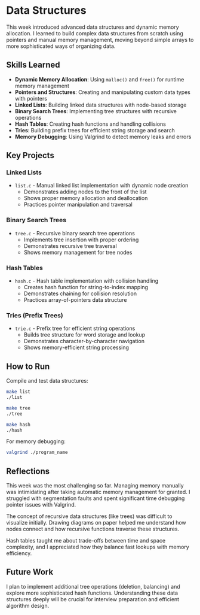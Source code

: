 # Data Structures

This week introduced advanced data structures and dynamic memory allocation. I learned to build complex data structures from scratch using pointers and manual memory management, moving beyond simple arrays to more sophisticated ways of organizing data.

## Skills Learned

- **Dynamic Memory Allocation**: Using `malloc()` and `free()` for runtime memory management
- **Pointers and Structures**: Creating and manipulating custom data types with pointers
- **Linked Lists**: Building linked data structures with node-based storage
- **Binary Search Trees**: Implementing tree structures with recursive operations
- **Hash Tables**: Creating hash functions and handling collisions
- **Tries**: Building prefix trees for efficient string storage and search
- **Memory Debugging**: Using Valgrind to detect memory leaks and errors

## Key Projects

### Linked Lists
- `list.c` - Manual linked list implementation with dynamic node creation
  - Demonstrates adding nodes to the front of the list
  - Shows proper memory allocation and deallocation
  - Practices pointer manipulation and traversal

### Binary Search Trees
- `tree.c` - Recursive binary search tree operations
  - Implements tree insertion with proper ordering
  - Demonstrates recursive tree traversal
  - Shows memory management for tree nodes

### Hash Tables
- `hash.c` - Hash table implementation with collision handling
  - Creates hash function for string-to-index mapping
  - Demonstrates chaining for collision resolution
  - Practices array-of-pointers data structure

### Tries (Prefix Trees)
- `trie.c` - Prefix tree for efficient string operations
  - Builds tree structure for word storage and lookup
  - Demonstrates character-by-character navigation
  - Shows memory-efficient string processing

## How to Run

Compile and test data structures:
```bash
make list
./list

make tree
./tree

make hash
./hash
```

For memory debugging:
```bash
valgrind ./program_name
```

## Reflections

This week was the most challenging so far. Managing memory manually was intimidating after taking automatic memory management for granted. I struggled with segmentation faults and spent significant time debugging pointer issues with Valgrind.

The concept of recursive data structures (like trees) was difficult to visualize initially. Drawing diagrams on paper helped me understand how nodes connect and how recursive functions traverse these structures.

Hash tables taught me about trade-offs between time and space complexity, and I appreciated how they balance fast lookups with memory efficiency.

## Future Work

I plan to implement additional tree operations (deletion, balancing) and explore more sophisticated hash functions. Understanding these data structures deeply will be crucial for interview preparation and efficient algorithm design.
